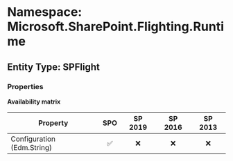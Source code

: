 # Namespace: Microsoft.SharePoint.Flighting.Runtime

## Entity Type: SPFlight

### Properties

**Availability matrix**

Property | SPO | SP 2019 | SP 2016 | SP 2013
----------|:---:|:-------:|:-------:|:-------:
Configuration (Edm.String) | ✅ | ❌ | ❌ | ❌
